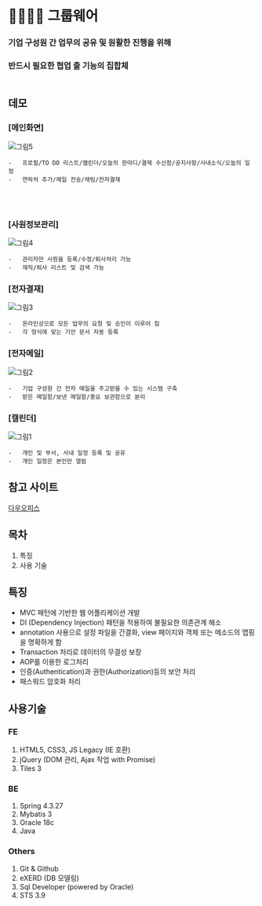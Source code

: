 # 👨‍👨‍👧‍👧 그룹웨어<br/>
### 기업 구성원 간 업무의 공유 및 원활한 진행을 위해<br/>
### 반드시 필요한 협업 출 기능의 집합체<br/><br/>

## 데모
### [메인화면]<br/>
![그림5](https://user-images.githubusercontent.com/62512658/90393591-0597b500-e0cc-11ea-9901-18f13f942340.png)<br/>

    -   프로필/TO DO 리스트/캘린더/오늘의 한마디/결제 수신함/공지사항/사내소식/오늘의 일정
    -   연락처 추가/메일 전송/채팅/전자결재

<br/><br/>

### [사원정보관리]<br/>
![그림4](https://user-images.githubusercontent.com/62512658/90393594-06c8e200-e0cc-11ea-8112-ebb16c82f06d.png)<br/>

    -   관리자만 사원을 등록/수정/퇴사처리 가능
    -   재직/퇴사 리스트 및 검색 가능

### [전자결재]<br/>
![그림3](https://user-images.githubusercontent.com/62512658/90393596-0892a580-e0cc-11ea-9320-0ed6ef3a88aa.png)<br/>

    -   온라인상으로 모든 업무의 요청 및 승인이 이루어 짐
    -   각 형식에 맞는 기안 문서 자동 등록

### [전자메일]<br/>
![그림2](https://user-images.githubusercontent.com/62512658/90393603-0a5c6900-e0cc-11ea-8ea2-eab547f845e5.png)<br/>

    -   기업 구성원 간 전자 메일을 주고받을 수 있는 시스템 구축
    -   받은 메일함/보낸 메일함/중요 보관함으로 분리

### [캘린더]<br/>
![그림1](https://user-images.githubusercontent.com/62512658/90393606-0b8d9600-e0cc-11ea-89e1-9816598ce40f.png)<br/>

    -   개인 및 부서, 사내 일정 등록 및 공유
    -   개인 일정은 본인만 열람

## 참고 사이트
[다우오피스](https://www.daouoffice.com/)<br/>

## 목차
1. 특징
2. 사용 기술

## 특징<br/>
- MVC 패턴에 기반한 웹 어플리케이션 개발 
- DI (Dependency Injection) 패턴을 적용하여 불필요한 의존관계 해소 
- annotation 사용으로 설정 파일을 간결화, view 페이지와 객체 또는 메소드의 맵핑을 명확하게 함
- Transaction 처리로 데이터의 무결성 보장
- AOP를 이용한 로그처리
- 인증(Authentication)과 권한(Authorization)등의 보안 처리
- 패스워드 암호화 처리<br/>

## 사용기술<br/>
### FE<br/>
1. HTML5, CSS3, JS Legacy (IE 호환)
2. jQuery (DOM 관리, Ajax 작업 with Promise)
3. Tiles 3<br/>

### BE<br/>
1. Spring 4.3.27
2. Mybatis 3
3. Oracle 18c
4. Java<br/>

### Others<br/>
1. Git & Github
2. eXERD (DB 모델링)
3. Sql Developer (powered by Oracle)
4. STS 3.9
